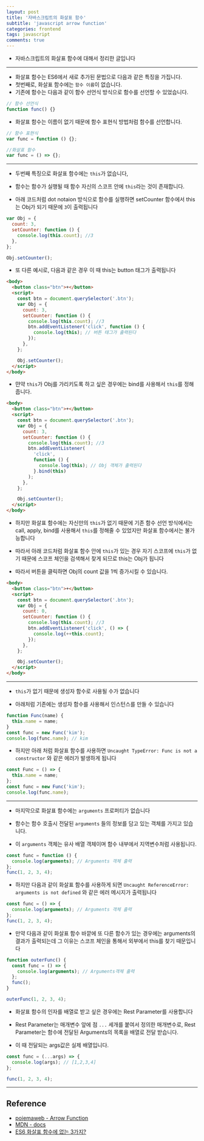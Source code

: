 ```yaml
---
layout: post
title: '자바스크립트의 화살표 함수'
subtitle: 'javascript arrow function'
categories: frontend
tags: javascript
comments: true
---
```


- 자바스크립트의 화살표 함수에 대해서 정리한 글입니다

---

- 화살표 함수는 ES6에서 새로 추가된 문법으로 다음과 같은 특징을 가집니다.
- 첫번째로, 화살표 함수에는 `함수 이름`이 없습니다.
- 기존에 함수는 다음과 같이 함수 선언식 방식으로 함수를 선언할 수 있었습니다.

```jsx
// 함수 선언식
function func() {}
```

- 화살표 함수는 이름이 없기 때문에 함수 표현식 방법처럼 함수를 선언합니다.

```jsx
// 함수 표현식
var func = function () {};

//화살표 함수
var func = () => {};
```

---

- 두번째 특징으로 화살표 함수에는 `this`가 없습니다,

- 함수는 함수가 실행될 때 함수 자신의 스코프 안에 `this`라는 것이 존재합니다.

- 아래 코드처럼 dot notaion 방식으로 함수를 실행하면 setCounter 함수에서 this는 Obj가 되기 때문에 `3`이 출력됩니다

```jsx
var Obj = {
  count: 3,
  setCounter: function () {
    console.log(this.count); //3
  },
};

Obj.setCounter();
```

- 또 다른 예시로, 다음과 같은 경우 이 때 this는 button 태그가 출력됩니다

```html
<body>
  <button class="btn">+</button>
  <script>
    const btn = document.querySelector('.btn');
    var Obj = {
      count: 3,
      setCounter: function () {
        console.log(this.count); //3
        btn.addEventListener('click', function () {
          console.log(this); // 버튼 태그가 출력된다
        });
      },
    };

    Obj.setCounter();
  </script>
</body>
```

- 먄약 `this`가 Obj를 가리키도록 하고 싶은 경우에는 bind를 사용해서 `this`를 정해줍니다.

```html
<body>
  <button class="btn">+</button>
  <script>
    const btn = document.querySelector('.btn');
    var Obj = {
      count: 3,
      setCounter: function () {
        console.log(this.count); //3
        btn.addEventListener(
          'click',
          function () {
            console.log(this); // Obj 객체가 출력된다
          }.bind(this)
        );
      },
    };

    Obj.setCounter();
  </script>
</body>
```

- 하지만 화살표 함수에는 자신만의 `this`가 없기 때문에 기존 함수 선언 방식에서는 call, apply, bind를 사용해서 `this`를 정해줄 수 있었지만 화살표 함수에서는 불가능합니다

- 따라서 아래 코드처럼 화살표 함수 안에 `this`가 있는 경우 자기 스코프에 `this`가 없기 때문에 스코프 체인을 검색해서 찾게 되므로 this는 Obj가 됩니다

- 따라서 버튼을 클릭하면 Obj의 count 값을 1씩 증가시킬 수 있습니다.

```html
<body>
  <button class="btn">+</button>
  <script>
    const btn = document.querySelector('.btn');
    var Obj = {
      count: 0,
      setCounter: function () {
        console.log(this.count); //3
        btn.addEventListener('click', () => {
          console.log(++this.count);
        });
      },
    };

    Obj.setCounter();
  </script>
</body>
```

---

- `this`가 없기 때문에 생성자 함수로 사용될 수가 없습니다

- 아래처럼 기존에는 생성자 함수를 사용해서 인스턴스를 만들 수 있습니다

```javascript
function Func(name) {
  this.name = name;
}
const func = new Func('kim');
console.log(func.name); // kim
```

- 하지만 아래 처럼 화살표 함수를 사용하면 `Uncaught TypeError: Func is not a constructor` 와 같은 에러가 발생하게 됩니다

```javascript
const Func = () => {
  this.name = name;
};
const func = new Func('kim');
console.log(func.name);
```

---

- 마지막으로 화살표 함수에는 `arguments` 프로퍼티가 없습니다

- 함수는 함수 호출시 전달된 `arguments` 들의 정보를 담고 있는 객체를 가지고 있습니다.

- 이 `arguments` 객체는 유사 배열 객체이며 함수 내부에서 지역변수처럼 사용됩니다.

```javascript
const func = function () {
  console.log(arguments); // Arguments 객체 출력
};
func(1, 2, 3, 4);
```

- 하지만 다음과 같이 화살표 함수를 사용하게 되면 `Uncaught ReferenceError: arguments is not defined` 와 같은 에러 메시지가 출력됩니다

```javascript
const func = () => {
  console.log(arguments); // Arguments 객체 출력
};
func(1, 2, 3, 4);
```

- 만약 다음과 같이 화살표 함수 바깥에 또 다른 함수가 있는 경우에는 arguments의 결과가 출력되는데 그 이유는 스코프 체인을 통해서 외부에서 this를 찾기 때문입니다

```javascript
function outerFunc() {
  const func = () => {
    console.log(arguments); // Arguments객체 출력
  };
  func();
}

outerFunc(1, 2, 3, 4);
```

- 화살표 함수의 인자를 배열로 받고 싶은 경우에는 Rest Parameter를 사용합니다

- Rest Parameter는 매개변수 앞에 점 `...` 세개를 붙여서 정의한 매개변수로, Rest Parameter는 함수에 전달된 Arguments의 목록을 배열로 전달 받습니다.

- 이 때 전달되는 args값은 실제 배열입니다.

```javascript
const func = (...args) => {
  console.log(args); // [1,2,3,4]
};

func(1, 2, 3, 4);
```

---

## Reference

- [poiemaweb - Arrow Function](https://poiemaweb.com/es6-arrow-function)
- [MDN - docs](https://developer.mozilla.org/ko/docs/Web/JavaScript/Reference/Functions/%EC%95%A0%EB%A1%9C%EC%9A%B0_%ED%8E%91%EC%85%98)
- [ES6 화살표 함수에 없는 3가지?](https://www.youtube.com/watch?v=4zjKltnIBug)
